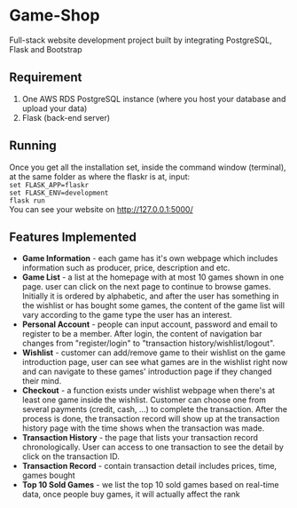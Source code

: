 # Game-Shop
Full-stack website development project built by integrating PostgreSQL, Flask and Bootstrap

## Requirement
1. One AWS RDS PostgreSQL instance (where you host your database and upload your data)
2. Flask (back-end server)

## Running
Once you get all the installation set, inside the command window (terminal), at the same folder as where the flaskr is at, input:  
`set FLASK_APP=flaskr`  
`set FLASK_ENV=development`  
`flask run`  
You can see your website on http://127.0.0.1:5000/

## Features Implemented 
* **Game Information** - each game has it's own webpage which includes information such as producer, price, description and etc.
* **Game List** - a list at the homepage with at most 10 games shown in one page. user can click on the next page to continue to browse games. Initially it is ordered by alphabetic, and after the user has something in the wishlist or has bought some games, the content of the game list will vary according to the game type the user has an interest. 
* **Personal Account** - people can input account, password and email to register to be a member. After login, the content of navigation bar changes from "register/login" to "transaction history/wishlist/logout".
* **Wishlist** - customer can add/remove game to their wishlist on the game introduction page, user can see what games are in the wishlist right now and can navigate to these games' introduction page if they changed their mind. 
* **Checkout** - a function exists under wishlist webpage when there's at least one game inside the wishlist. Customer can choose one from several payments (credit, cash, ...) to complete the transaction. After the process is done, the transaction record will show up at the transaction history page with the time shows when the transaction was made.  
* **Transaction History** - the page that lists your transaction record chronologically. User can access to one transaction to see the detail by click on the transaction ID.
* **Transaction Record** - contain transaction detail includes prices, time, games bought
* **Top 10 Sold Games** - we list the top 10 sold games based on real-time data, once people buy games, it will actually affect the rank



